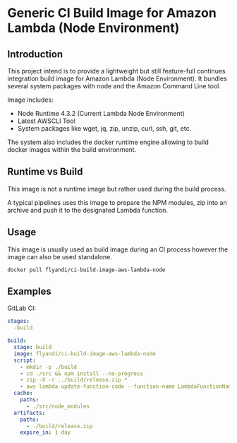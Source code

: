 Generic CI Build Image for Amazon Lambda (Node Environment)
========================================================

Introduction
------------

This project intend is to provide a lightweight but still feature-full continues integration build image for Amazon Lambda (Node Environment). It bundles several system packages with node and the Amazon Command Line tool.

Image includes:

* Node Runtime 4.3.2 (Current Lambda Node Environment)
* Latest AWSCLI Tool
* System packages like wget, jq, zip, unzip, curl, ssh, git, etc.

The system also includes the docker runtime engine allowing to build docker images within the build environment.

Runtime vs Build
-------------

This image is not a runtime image but rather used during the build process.

A typical pipelines uses this image to prepare the NPM modules, zip into an archive and push it to the designated Lambda function.

Usage
-------------

This image is usually used as build image during an CI process however the image can also be used standalone.

```shell
docker pull flyandi/ci-build-image-aws-lambda-node
```

Examples
-------------

GitLab CI:

```yaml
stages:
  -build

build:
  stage: build
  image: flyandi/ci-build-image-aws-lambda-node
  script:
    - mkdir -p ./build 
    - cd ./src && npm install --no-progress
    - zip -X -r ../build/release.zip *
    - aws lambda update-function-code --function-name LambdaFunctionName --zip-file fileb://./build/release.zip 
  cache:
    paths:
      - ./src/node_modules
  artifacts:
    paths:
      - ./build/release.zip
    expire_in: 1 day
```
